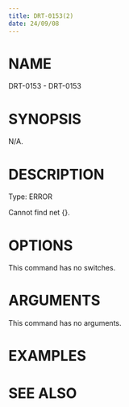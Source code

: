 ```yaml
---
title: DRT-0153(2)
date: 24/09/08
---
```


# NAME

DRT-0153 - DRT-0153

# SYNOPSIS

N/A.

# DESCRIPTION

Type: ERROR

Cannot find net {}.

# OPTIONS

This command has no switches.

# ARGUMENTS

This command has no arguments.

# EXAMPLES

# SEE ALSO
